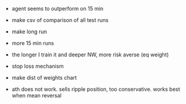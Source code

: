 * agent seems to outperform on 15 min
* make csv of comparison of all test runs
* make long run
* more 15 min runs

* the longer I train it and deeper NW, more risk averse (eq weight)

* stop loss mechanism


* make dist of weights chart


* ath does not work. sells ripple position, too conservative. works best when mean reversal